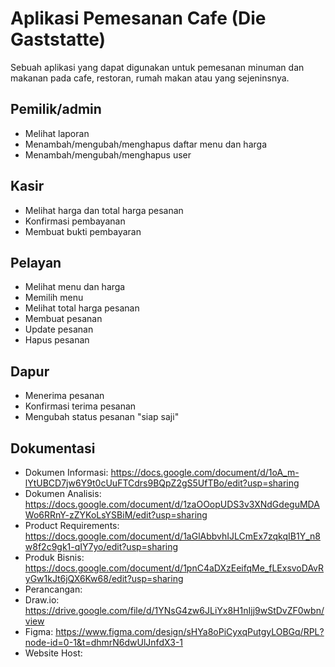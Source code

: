 # Aplikasi Pemesanan Cafe (Die Gaststatte)
Sebuah aplikasi yang dapat digunakan untuk pemesanan minuman dan makanan pada cafe, restoran, rumah makan atau yang sejeninsnya.

## Pemilik/admin
- Melihat laporan
- Menambah/mengubah/menghapus daftar menu dan harga
- Menambah/mengubah/menghapus user

## Kasir
- Melihat harga dan total harga pesanan
- Konfirmasi pembayanan
- Membuat bukti pembayaran

## Pelayan
- Melihat menu dan harga
- Memilih menu
- Melihat total harga pesanan
- Membuat pesanan
- Update pesanan
- Hapus pesanan

## Dapur
- Menerima pesanan
- Konfirmasi terima pesanan
- Mengubah status pesanan "siap saji"

## Dokumentasi
- Dokumen Informasi: https://docs.google.com/document/d/1oA_m-lYtUBCD7jw6Y9t0cUuFTCdrs9BQpZ2gS5UfTBo/edit?usp=sharing
- Dokumen Analisis: https://docs.google.com/document/d/1zaOOopUDS3v3XNdGdeguMDAWo6RRnY-zZYKoLsYSBiM/edit?usp=sharing
- Product Requirements: https://docs.google.com/document/d/1aGlAbbvhIJLCmEx7zqkqIB1Y_n8w8f2c9gk1-qIY7yo/edit?usp=sharing
- Produk Bisnis: https://docs.google.com/document/d/1pnC4aDXzEeifqMe_fLExsvoDAvRyGw1kJt6jQX6Kw68/edit?usp=sharing
- Perancangan: 
- Draw.io: https://drive.google.com/file/d/1YNsG4zw6JLiYx8H1nIjj9wStDvZF0wbn/view
- Figma: https://www.figma.com/design/sHYa8oPiCyxqPutgyLOBGq/RPL?node-id=0-1&t=dhmrN6dwUlJnfdX3-1
- Website Host: 
